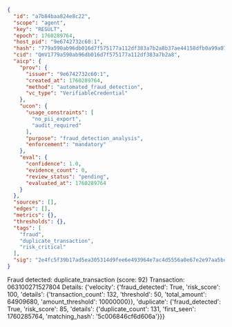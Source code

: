 ```json
{
  "id": "a7b84baa824e8c22",
  "scope": "agent",
  "key": "RESULT",
  "epoch": 1760289764,
  "host_pid": "9e6742732c60:1",
  "hash": "779a590ab96db016d7f575177a112df383a7b2a8b37ae44158dfb0a99a070f24",
  "cid": "QmV1779a590ab96db016d7f575177a112df383a7b2a8",
  "aicp": {
    "prov": {
      "issuer": "9e6742732c60:1",
      "created_at": 1760289764,
      "method": "automated_fraud_detection",
      "vc_type": "VerifiableCredential"
    },
    "ucon": {
      "usage_constraints": [
        "no_pii_export",
        "audit_required"
      ],
      "purpose": "fraud_detection_analysis",
      "enforcement": "mandatory"
    },
    "eval": {
      "confidence": 1.0,
      "evidence_count": 0,
      "review_status": "pending",
      "evaluated_at": 1760289764
    }
  },
  "sources": [],
  "edges": [],
  "metrics": {},
  "thresholds": {},
  "tags": [
    "fraud",
    "duplicate_transaction",
    "risk_critical"
  ],
  "sig": "2e4fc5f39b17ad5ea305314d9fee6e493964e7ac4d5556a0e67e2e97aa5bc0ee"
}
```

Fraud detected: duplicate_transaction (score: 92)
Transaction: 063100271527804
Details: {'velocity': {'fraud_detected': True, 'risk_score': 100, 'details': {'transaction_count': 132, 'threshold': 50, 'total_amount': 64909680, 'amount_threshold': 10000000}}, 'duplicate': {'fraud_detected': True, 'risk_score': 85, 'details': {'duplicate_count': 131, 'first_seen': 1760285764, 'matching_hash': '5c006846cf6d606a'}}}